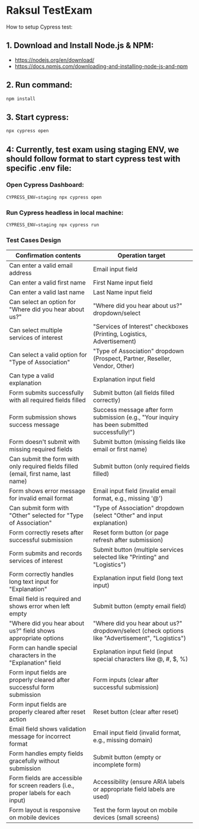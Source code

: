 # Raksul TestExam
How to setup Cypress test:
## 1. Download and Install  Node.js & NPM: 
- https://nodejs.org/en/download/
- https://docs.npmjs.com/downloading-and-installing-node-js-and-npm
## 2. Run command:
```javascript
npm install
```
## 3. Start cypress: 
```javascript
npx cypress open
```
## 4: Currently, test exam using staging ENV, we should follow format to start cypress test with specific .env file:
### Open Cypress Dashboard: 
```javascript
CYPRESS_ENV=staging npx cypress open
```
### Run Cypress headless in local machine: 
```javascript
CYPRESS_ENV=staging npx cypress run
```

### Test Cases Design
| Confirmation contents                                  | Operation target                                               |
| ------------------------------------------------------ | -------------------------------------------------------------- |
| Can enter a valid email address                        | Email input field                                               |
| Can enter a valid first name                           | First Name input field                                          |
| Can enter a valid last name                            | Last Name input field                                           |
| Can select an option for "Where did you hear about us?" | "Where did you hear about us?" dropdown/select                  |
| Can select multiple services of interest               | "Services of Interest" checkboxes (Printing, Logistics, Advertisement) |
| Can select a valid option for "Type of Association"    | "Type of Association" dropdown (Prospect, Partner, Reseller, Vendor, Other) |
| Can type a valid explanation                           | Explanation input field                                         |
| Form submits successfully with all required fields filled | Submit button (all fields filled correctly)                     |
| Form submission shows success message                  | Success message after form submission (e.g., "Your inquiry has been submitted successfully!") |
| Form doesn't submit with missing required fields       | Submit button (missing fields like email or first name)         |
| Can submit the form with only required fields filled (email, first name, last name) | Submit button (only required fields filled)                     |
| Form shows error message for invalid email format      | Email input field (invalid email format, e.g., missing '@')     |
| Can submit form with "Other" selected for "Type of Association" | "Type of Association" dropdown (select "Other" and input explanation) |
| Form correctly resets after successful submission      | Reset form button (or page refresh after submission)           |
| Form submits and records services of interest          | Submit button (multiple services selected like "Printing" and "Logistics") |
| Form correctly handles long text input for "Explanation" | Explanation input field (long text input)                      |
| Email field is required and shows error when left empty | Submit button (empty email field)                               |
| "Where did you hear about us?" field shows appropriate options | "Where did you hear about us?" dropdown/select (check options like "Advertisement", "Logistics") |
| Form can handle special characters in the "Explanation" field | Explanation input field (input special characters like @, #, $, %) |
| Form input fields are properly cleared after successful form submission | Form inputs (clear after successful submission)                 |
| Form input fields are properly cleared after reset action | Reset button (clear after reset)                                |
| Email field shows validation message for incorrect format | Email input field (invalid format, e.g., missing domain)        |
| Form handles empty fields gracefully without submission | Submit button (empty or incomplete form)                        |
| Form fields are accessible for screen readers (i.e., proper labels for each input) | Accessibility (ensure ARIA labels or appropriate field labels are used) |
| Form layout is responsive on mobile devices            | Test the form layout on mobile devices (small screens)         |
